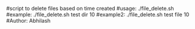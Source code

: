 #script to delete files based on time created
#usage: ./file_delete.sh <directory> <Confirm file or directory> <Number of days old file>
#example: ./file_delete.sh test dir 10
#example2: ./file_delete.sh test file 10
#Author: Abhilash
